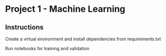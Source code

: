 # Project 1 - Machine Learning
## Instructions

Create a virtual environment and install dependencies from requirements.txt

Run notebooks for training and validation
